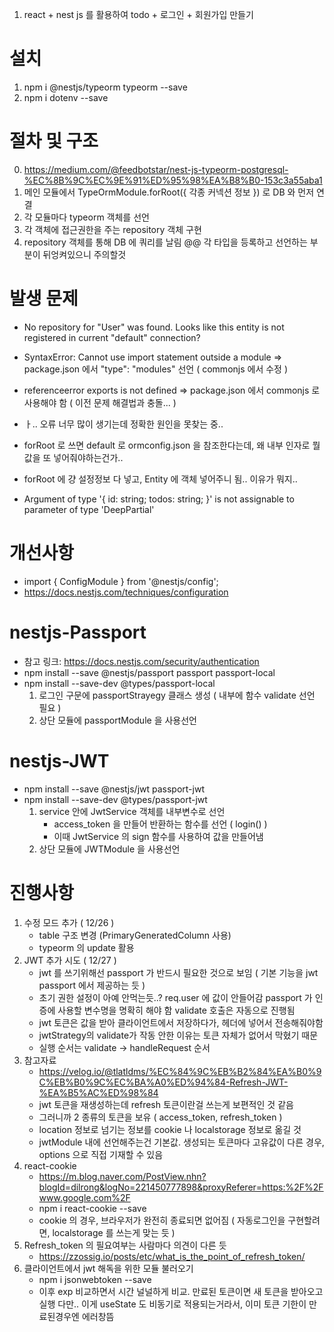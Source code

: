 1. react + nest js 를 활용하여  todo + 로그인 + 회원가입 만들기

# 설치
1. npm i @nestjs/typeorm typeorm --save
2. npm i dotenv --save

# 절차 및 구조
0. https://medium.com/@feedbotstar/nest-js-typeorm-postgresql-%EC%8B%9C%EC%9E%91%ED%95%98%EA%B8%B0-153c3a55aba1
1. 메인 모듈에서 TypeOrmModule.forRoot({ 각종 커넥션 정보 }) 로 DB 와 먼저 연결
2. 각 모듈마다 typeorm 객체를 선언
3. 각 객체에 접근권한을 주는 repository 객체 구현
4. repository 객체를 통해 DB 에 쿼리를 날림
@@ 각 타입을 등록하고 선언하는 부분이 뒤엉켜있으니 주의할것

# 발생 문제
- No repository for "User" was found. Looks like this entity is not registered in current "default" connection?
- SyntaxError: Cannot use import statement outside a module
    => package.json 에서 "type": "modules" 선언 ( commonjs 에서 수정 )
- referenceerror exports is not defined
    => package.json 에서 commonjs 로 사용해야 함 ( 이전 문제 해결법과 충돌... )

- ㅏ.. 오류 너무 많이 생기는데 정확한 원인을 못찾는 중..
- forRoot 로 쓰면 default 로 ormconfig.json 을 참조한다는데, 왜 내부 인자로 뭘 값을 또 넣어줘야하는건가..

- forRoot 에 걍 설정정보 다 넣고, Entity 에 객체 넣어주니 됨.. 이유가 뭐지..
- Argument of type '{ id: string; todos: string; }' is not assignable to parameter of type 'DeepPartial<Todo>'

# 개선사항
- import { ConfigModule } from '@nestjs/config';
- https://docs.nestjs.com/techniques/configuration

# nestjs-Passport
- 참고 링크: https://docs.nestjs.com/security/authentication
- npm install --save @nestjs/passport passport passport-local
- npm install --save-dev @types/passport-local
    1. 로그인 구문에 passportStrayegy 클래스 생성
        ( 내부에 함수 validate 선언 필요 )
    2. 상단 모듈에 passportModule 을 사용선언 

# nestjs-JWT
- npm install --save @nestjs/jwt passport-jwt
- npm install --save-dev @types/passport-jwt
    1. service 안에 JwtService 객체를 내부변수로 선언
        - access_token 을 만들어 반환하는 함수를 선언 ( login() )
        - 이때 JwtService 의 sign 함수를 사용하여 값을 만들어냄
    2. 상단 모듈에 JWTModule 을 사용선언

# 진행사항
1. 수정 모드 추가 ( 12/26 )
    - table 구조 변경 (PrimaryGeneratedColumn 사용)
    - typeorm 의 update 활용
2. JWT 추가 시도 ( 12/27 )
    - jwt 를 쓰기위해선 passport 가 반드시 필요한 것으로 보임 ( 기본 기능을 jwt passport 에서 제공하는 듯 )
    - 초기 권한 설정이 아예 안먹는듯..? req.user 에 값이 안들어감
      passport 가 인증에 사용할 변수명을 명확히 해야 함
      validate 호출은 자동으로 진행됨
    - jwt 토큰은 값을 받아 클라이언트에서 저장하다가, 헤더에 넣어서 전송해줘야함
    - jwtStrategy의 validate가 작동 안한 이유는 토큰 자체가 없어서 막혔기 때문
    - 실행 순서는 validate -> handleRequest 순서
3. 참고자료
    - https://velog.io/@tlatldms/%EC%84%9C%EB%B2%84%EA%B0%9C%EB%B0%9C%EC%BA%A0%ED%94%84-Refresh-JWT-%EA%B5%AC%ED%98%84
    - jwt 토큰을 재생성하는데 refresh 토큰이란걸 쓰는게 보편적인 것 같음
    - 그러니까 2 종류의 토큰을 보유 ( access_token, refresh_token )
    - location 정보로 넘기는 정보를 cookie 나 localstorage 정보로 옮길 것
    - jwtModule 내에 선언해주는건 기본값.
        생성되는 토큰마다 고유값이 다른 경우, options 으로 직접 기재할 수 있음
4. react-cookie
    - https://m.blog.naver.com/PostView.nhn?blogId=dilrong&logNo=221450777898&proxyReferer=https:%2F%2Fwww.google.com%2F
    - npm i react-cookie --save
    - cookie 의 경우, 브라우저가 완전히 종료되면 없어짐
    ( 자동로그인을 구현할려면, localstorage 를 쓰는게 맞는 듯 )
5. Refresh_token 의 필요여부는 사람마다 의견이 다른 듯
    - https://zzossig.io/posts/etc/what_is_the_point_of_refresh_token/
6. 클라이언트에서 jwt 해독을 위한 모듈 불러오기
    - npm i jsonwebtoken --save
    - 이후 exp 비교하면서 시간 널널하게 비교.
        만료된 토큰이면 새 토큰을 받아오고 실행
        다만.. 이게 useState 도 비동기로 적용되는거라서, 이미 토큰 기한이 만료된경우엔 에러창뜸